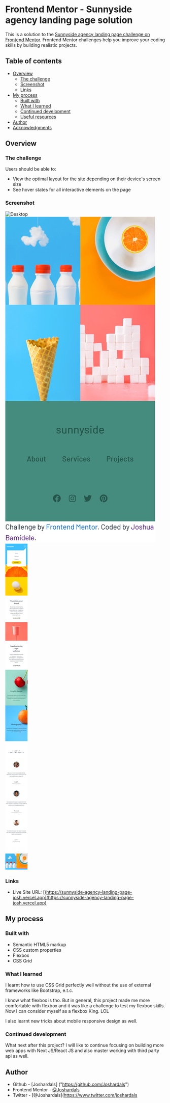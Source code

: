 
# Frontend Mentor - Sunnyside agency landing page solution

This is a solution to the [Sunnyside agency landing page challenge on Frontend Mentor](https://www.frontendmentor.io/challenges/sunnyside-agency-landing-page-7yVs3B6ef). Frontend Mentor challenges help you improve your coding skills by building realistic projects.

## Table of contents

- [Overview](#overview)
  - [The challenge](#the-challenge)
  - [Screenshot](#screenshot)
  - [Links](#links)
- [My process](#my-process)
  - [Built with](#built-with)
  - [What I learned](#what-i-learned)
  - [Continued development](#continued-development)
  - [Useful resources](#useful-resources)
- [Author](#author)
- [Acknowledgments](#acknowledgments)

## Overview

### The challenge

Users should be able to:

- View the optimal layout for the site depending on their device's screen size
- See hover states for all interactive elements on the page

### Screenshot

![Desktop](./screenshots/desktop_screenshot.png) 
![Mobile](./screenshots/mobile_screenshot.png) 
![Mobile](./screenshots/mobile_screenshot2.png) 


### Links

- Live Site URL: [(https://sunnyside-agency-landing-page-josh.vercel.app](https://sunnyside-agency-landing-page-josh.vercel.app)


## My process

### Built with

- Semantic HTML5 markup
- CSS custom properties
- Flexbox
- CSS Grid


### What I learned

I learnt how to use CSS Grid perfectly well without the use of external frameworks like Bootstrap, e.t.c. 

I know what flexbox is tho. But in general, this project made me more comfortable with flexbox and it was like a challenge to test my flexbox skills. Now I can consider myself as a flexbox King. LOL 

I also learnt new tricks about mobile responsive design as well.  


### Continued development

What next after this project? I will like to continue focusing on building more web apps with Next JS/React JS and also master working with third party api as well. 


## Author

- Github - [Joshardals] ("https://github.com/Joshardals")
- Frontend Mentor - [@Joshardals](https://www.frontendmentor.io/profile/Joshardals)
- Twitter - [@Joshardals](https://www.twitter.com/joshardals
